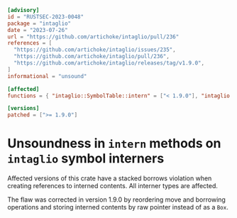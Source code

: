 ```toml
[advisory]
id = "RUSTSEC-2023-0048"
package = "intaglio"
date = "2023-07-26"
url = "https://github.com/artichoke/intaglio/pull/236"
references = [
  "https://github.com/artichoke/intaglio/issues/235",
  "https://github.com/artichoke/intaglio/pull/236",
  "https://github.com/artichoke/intaglio/releases/tag/v1.9.0",
]
informational = "unsound"

[affected]
functions = { "intaglio::SymbolTable::intern" = ["< 1.9.0"], "intaglio::bytes::SymbolTable::intern" = ["< 1.9.0"], "intaglio::cstr::SymbolTable::intern" = ["< 1.9.0, >= 1.5.0"], "intaglio::osstr::SymbolTable::intern" = ["< 1.9.0, >= 1.5.0"], "intaglio::path::SymbolTable::intern" = ["< 1.9.0, >= 1.5.0"] }

[versions]
patched = [">= 1.9.0"]
```

# Unsoundness in `intern` methods on `intaglio` symbol interners

Affected versions of this crate have a stacked borrows violation when creating
references to interned contents. All interner types are affected.

The flaw was corrected in version 1.9.0 by reordering move and borrowing
operations and storing interned contents by raw pointer instead of as a `Box`.
